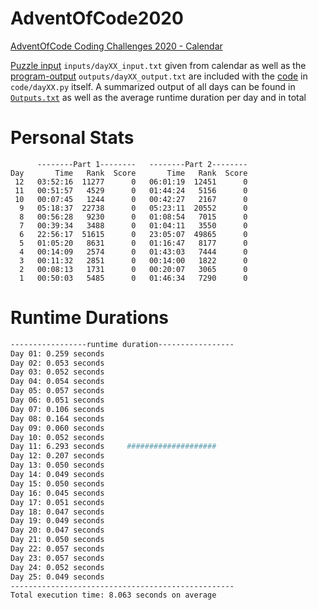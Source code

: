 # AdventOfCode2020
[AdventOfCode Coding Challenges 2020 - Calendar](https://adventofcode.com/2020) 

[Puzzle input](inputs) `inputs/dayXX_input.txt` given from calendar as well as the [program-output](outputs) `outputs/dayXX_output.txt` are included with the [code](code) in `code/dayXX.py` itself.
A summarized output of all days can be found in [`Outputs.txt`](Outputs.txt) as well as the average runtime duration per day and in total

# Personal Stats
```
      --------Part 1--------   --------Part 2--------
Day       Time   Rank  Score       Time   Rank  Score
 12   03:52:16  11277      0   06:01:19  12451      0
 11   00:51:57   4529      0   01:44:24   5156      0
 10   00:07:45   1244      0   00:42:27   2167      0
  9   05:18:37  22738      0   05:23:11  20552      0
  8   00:56:28   9230      0   01:08:54   7015      0
  7   00:39:34   3488      0   01:04:11   3550      0
  6   22:56:17  51615      0   23:05:07  49865      0
  5   01:05:20   8631      0   01:16:47   8177      0
  4   00:14:09   2574      0   01:43:03   7444      0
  3   00:11:32   2851      0   00:14:00   1822      0
  2   00:08:13   1731      0   00:20:07   3065      0
  1   00:50:03   5485      0   01:46:34   7290      0
```
# Runtime Durations
<!--
After this, insert runtime durations 
-->
```bash 
-----------------runtime duration-----------------
Day 01: 0.259 seconds     
Day 02: 0.053 seconds     
Day 03: 0.052 seconds     
Day 04: 0.054 seconds     
Day 05: 0.057 seconds     
Day 06: 0.051 seconds     
Day 07: 0.106 seconds     
Day 08: 0.164 seconds     
Day 09: 0.060 seconds     
Day 10: 0.052 seconds     
Day 11: 6.293 seconds     ####################
Day 12: 0.207 seconds     
Day 13: 0.050 seconds     
Day 14: 0.049 seconds     
Day 15: 0.050 seconds     
Day 16: 0.045 seconds     
Day 17: 0.051 seconds     
Day 18: 0.047 seconds     
Day 19: 0.049 seconds     
Day 20: 0.047 seconds     
Day 21: 0.050 seconds     
Day 22: 0.057 seconds     
Day 23: 0.057 seconds     
Day 24: 0.052 seconds     
Day 25: 0.049 seconds     
--------------------------------------------------
Total execution time: 8.063 seconds on average
``` 

